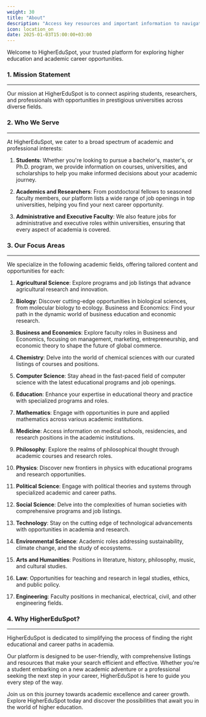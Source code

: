 ```yaml
---
weight: 30
title: "About"
description: "Access key resources and important information to navigate HigherEduSpot with ease."
icon: location_on
date: 2025-01-03T15:00:00+03:00
---
```


Welcome to HigherEduSpot, your trusted platform for exploring higher education and academic career opportunities. 

### 1. Mission Statement

---

Our mission at HigherEduSpot is to connect aspiring students, researchers, and professionals with opportunities in prestigious universities across diverse fields.

### 2. Who We Serve

---

At HigherEduSpot, we cater to a broad spectrum of academic and professional interests:

1. **Students**: Whether you're looking to pursue a bachelor's, master's, or Ph.D. program, we provide information on courses, universities, and scholarships to help you make informed decisions about your academic journey.

2. **Academics and Researchers**: From postdoctoral fellows to seasoned faculty members, our platform lists a wide range of job openings in top universities, helping you find your next career opportunity.

3. **Administrative and Executive Faculty**: We also feature jobs for administrative and executive roles within universities, ensuring that every aspect of academia is covered.

### 3. Our Focus Areas

---

We specialize in the following academic fields, offering tailored content and opportunities for each:

1. **Agricultural Science**: Explore programs and job listings that advance agricultural research and innovation.

2. **Biology**: Discover cutting-edge opportunities in biological sciences, from molecular biology to ecology.
Business and Economics: Find your path in the dynamic world of business education and economic research.

3. **Business and Economics**: 
Explore faculty roles in Business and Economics, focusing on management, marketing, entrepreneurship, and economic theory to shape the future of global commerce.

4. **Chemistry**: Delve into the world of chemical sciences with our curated listings of courses and positions.

5. **Computer Science**: Stay ahead in the fast-paced field of computer science with the latest educational programs and job openings.

6. **Education**: 
Enhance your expertise in educational theory and practice with specialized programs and roles.

7. **Mathematics**: 
Engage with opportunities in pure and applied mathematics across various academic institutions.

8. **Medicine**: 
Access information on medical schools, residencies, and research positions in the academic institutions.

9. **Philosophy**: 
Explore the realms of philosophical thought through academic courses and research roles.

10. **Physics**: 
Discover new frontiers in physics with educational programs and research opportunities.

11. **Political Science**: 
Engage with political theories and systems through specialized academic and career paths.

12. **Social Science**: 
Delve into the complexities of human societies with comprehensive programs and job listings.

13. **Technology**: 
Stay on the cutting edge of technological advancements with opportunities in academia and research.

14. **Environmental Science**:
Academic roles addressing sustainability, climate change, and the study of ecosystems.

15. **Arts and Humanities**:
Positions in literature, history, philosophy, music, and cultural studies.

16. **Law**:
Opportunities for teaching and research in legal studies, ethics, and public policy.

17. **Engineering**:
Faculty positions in mechanical, electrical, civil, and other engineering fields.

### 4. Why HigherEduSpot?

---

HigherEduSpot is dedicated to simplifying the process of finding the right educational and career paths in academia. 

Our platform is designed to be user-friendly, with comprehensive listings and resources that make your search efficient and effective. Whether you're a student embarking on a new academic adventure or a professional seeking the next step in your career, HigherEduSpot is here to guide you every step of the way.

Join us on this journey towards academic excellence and career growth. Explore HigherEduSpot today and discover the possibilities that await you in the world of higher education.
